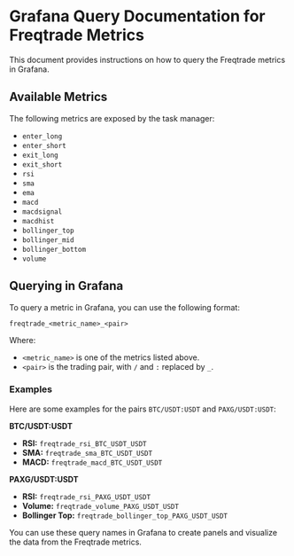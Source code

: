 # Grafana Query Documentation for Freqtrade Metrics

This document provides instructions on how to query the Freqtrade metrics in Grafana.

## Available Metrics

The following metrics are exposed by the task manager:

- `enter_long`
- `enter_short`
- `exit_long`
- `exit_short`
- `rsi`
- `sma`
- `ema`
- `macd`
- `macdsignal`
- `macdhist`
- `bollinger_top`
- `bollinger_mid`
- `bollinger_bottom`
- `volume`

## Querying in Grafana

To query a metric in Grafana, you can use the following format:

```
freqtrade_<metric_name>_<pair>
```

Where:

- `<metric_name>` is one of the metrics listed above.
- `<pair>` is the trading pair, with `/` and `:` replaced by `_`.

### Examples

Here are some examples for the pairs `BTC/USDT:USDT` and `PAXG/USDT:USDT`:

**BTC/USDT:USDT**

- **RSI:** `freqtrade_rsi_BTC_USDT_USDT`
- **SMA:** `freqtrade_sma_BTC_USDT_USDT`
- **MACD:** `freqtrade_macd_BTC_USDT_USDT`

**PAXG/USDT:USDT**

- **RSI:** `freqtrade_rsi_PAXG_USDT_USDT`
- **Volume:** `freqtrade_volume_PAXG_USDT_USDT`
- **Bollinger Top:** `freqtrade_bollinger_top_PAXG_USDT_USDT`

You can use these query names in Grafana to create panels and visualize the data from the Freqtrade metrics.
